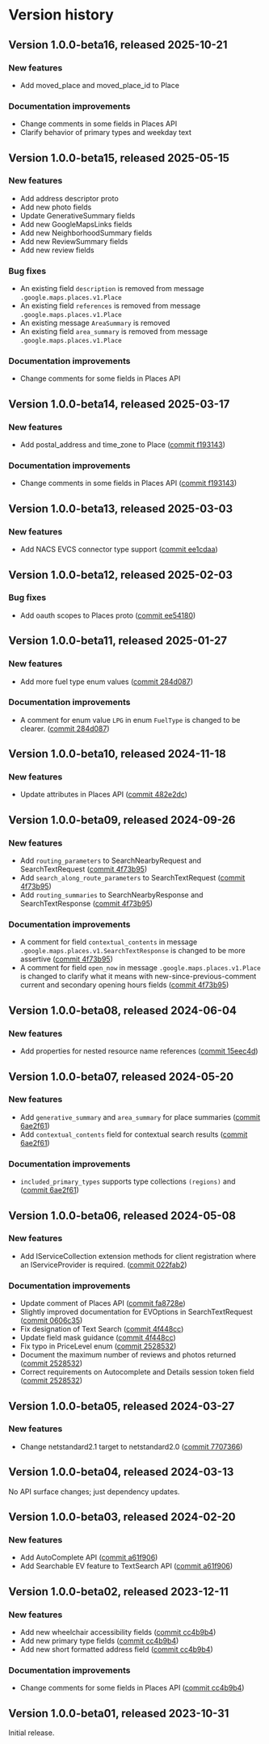 # Version history

## Version 1.0.0-beta16, released 2025-10-21

### New features

- Add moved_place and moved_place_id to Place

### Documentation improvements

- Change comments in some fields in Places API
- Clarify behavior of primary types and weekday text

## Version 1.0.0-beta15, released 2025-05-15

### New features

- Add address descriptor proto
- Add new photo fields
- Update GenerativeSummary fields
- Add new GoogleMapsLinks fields
- Add new NeighborhoodSummary fields
- Add new ReviewSummary fields
- Add new review fields

### Bug fixes

- An existing field `description` is removed from message `.google.maps.places.v1.Place`
- An existing field `references` is removed from message `.google.maps.places.v1.Place`
- An existing message `AreaSummary` is removed
- An existing field `area_summary` is removed from message `.google.maps.places.v1.Place`

### Documentation improvements

- Change comments for some fields in Places API

## Version 1.0.0-beta14, released 2025-03-17

### New features

- Add postal_address and time_zone to Place ([commit f193143](https://github.com/googleapis/google-cloud-dotnet/commit/f19314303702ff4557302c26a0a5b1a1d9ff313d))

### Documentation improvements

- Change comments in some fields in Places API ([commit f193143](https://github.com/googleapis/google-cloud-dotnet/commit/f19314303702ff4557302c26a0a5b1a1d9ff313d))

## Version 1.0.0-beta13, released 2025-03-03

### New features

- Add NACS EVCS connector type support ([commit ee1cdaa](https://github.com/googleapis/google-cloud-dotnet/commit/ee1cdaaeab2fc6c37738968189ff102aa82447e4))

## Version 1.0.0-beta12, released 2025-02-03

### Bug fixes

- Add oauth scopes to Places proto ([commit ee54180](https://github.com/googleapis/google-cloud-dotnet/commit/ee54180880376324f52df3f50aa0107762ca765e))

## Version 1.0.0-beta11, released 2025-01-27

### New features

- Add more fuel type enum values ([commit 284d087](https://github.com/googleapis/google-cloud-dotnet/commit/284d08737db3d61aecd7fd43aeb5a3d0ca63cac1))

### Documentation improvements

- A comment for enum value `LPG` in enum `FuelType` is changed to be clearer. ([commit 284d087](https://github.com/googleapis/google-cloud-dotnet/commit/284d08737db3d61aecd7fd43aeb5a3d0ca63cac1))

## Version 1.0.0-beta10, released 2024-11-18

### New features

- Update attributes in Places API ([commit 482e2dc](https://github.com/googleapis/google-cloud-dotnet/commit/482e2dc7932e573fae02e29531fe66e76d9c4635))

## Version 1.0.0-beta09, released 2024-09-26

### New features

- Add `routing_parameters` to SearchNearbyRequest and SearchTextRequest ([commit 4f73b95](https://github.com/googleapis/google-cloud-dotnet/commit/4f73b95dcd2442f05b5aee911fb6142d00d2be19))
- Add `search_along_route_parameters` to SearchTextRequest ([commit 4f73b95](https://github.com/googleapis/google-cloud-dotnet/commit/4f73b95dcd2442f05b5aee911fb6142d00d2be19))
- Add `routing_summaries` to SearchNearbyResponse and SearchTextResponse ([commit 4f73b95](https://github.com/googleapis/google-cloud-dotnet/commit/4f73b95dcd2442f05b5aee911fb6142d00d2be19))

### Documentation improvements

- A comment for field `contextual_contents` in message `.google.maps.places.v1.SearchTextResponse` is changed to be more assertive ([commit 4f73b95](https://github.com/googleapis/google-cloud-dotnet/commit/4f73b95dcd2442f05b5aee911fb6142d00d2be19))
- A comment for field `open_now` in message `.google.maps.places.v1.Place` is changed to clarify what it means with new-since-previous-comment current and secondary opening hours fields ([commit 4f73b95](https://github.com/googleapis/google-cloud-dotnet/commit/4f73b95dcd2442f05b5aee911fb6142d00d2be19))

## Version 1.0.0-beta08, released 2024-06-04

### New features

- Add properties for nested resource name references ([commit 15eec4d](https://github.com/googleapis/google-cloud-dotnet/commit/15eec4dabb9fd3cf3b8f4b978d64b7ba435ca995))

## Version 1.0.0-beta07, released 2024-05-20

### New features

- Add `generative_summary` and `area_summary` for place summaries ([commit 6ae2f61](https://github.com/googleapis/google-cloud-dotnet/commit/6ae2f614af154c7eb1299e6ab9ee242e37236cec))
- Add `contextual_contents` field for contextual search results ([commit 6ae2f61](https://github.com/googleapis/google-cloud-dotnet/commit/6ae2f614af154c7eb1299e6ab9ee242e37236cec))

### Documentation improvements

- `included_primary_types` supports type collections `(regions)` and ([commit 6ae2f61](https://github.com/googleapis/google-cloud-dotnet/commit/6ae2f614af154c7eb1299e6ab9ee242e37236cec))

## Version 1.0.0-beta06, released 2024-05-08

### New features

- Add IServiceCollection extension methods for client registration where an IServiceProvider is required. ([commit 022fab2](https://github.com/googleapis/google-cloud-dotnet/commit/022fab203f28fb9c608972af7f8b83f571ae5694))

### Documentation improvements

- Update comment of Places API ([commit fa8728e](https://github.com/googleapis/google-cloud-dotnet/commit/fa8728eca2503faf73551671004c01f87cd3f2cc))
- Slightly improved documentation for EVOptions in SearchTextRequest ([commit 0606c35](https://github.com/googleapis/google-cloud-dotnet/commit/0606c35dcffdf54c56dd7a33cb877a989d0e5a37))
- Fix designation of Text Search ([commit 4f448cc](https://github.com/googleapis/google-cloud-dotnet/commit/4f448cc0a8c591fb0e835abfc08db96a21e74f05))
- Update field mask guidance ([commit 4f448cc](https://github.com/googleapis/google-cloud-dotnet/commit/4f448cc0a8c591fb0e835abfc08db96a21e74f05))
- Fix typo in PriceLevel enum ([commit 2528532](https://github.com/googleapis/google-cloud-dotnet/commit/252853284b74cea2a59db60828f88b6e3fed5bd0))
- Document the maximum number of reviews and photos returned ([commit 2528532](https://github.com/googleapis/google-cloud-dotnet/commit/252853284b74cea2a59db60828f88b6e3fed5bd0))
- Correct requirements on Autocomplete and Details session token field ([commit 2528532](https://github.com/googleapis/google-cloud-dotnet/commit/252853284b74cea2a59db60828f88b6e3fed5bd0))

## Version 1.0.0-beta05, released 2024-03-27

### New features

- Change netstandard2.1 target to netstandard2.0 ([commit 7707366](https://github.com/googleapis/google-cloud-dotnet/commit/77073662b153c73c7f9a869ede1376f4c7a12661))

## Version 1.0.0-beta04, released 2024-03-13

No API surface changes; just dependency updates.

## Version 1.0.0-beta03, released 2024-02-20

### New features

- Add AutoComplete API ([commit a61f906](https://github.com/googleapis/google-cloud-dotnet/commit/a61f906f803b519900d553e302d0ac3ae9e1b7a3))
- Add Searchable EV feature to TextSearch API ([commit a61f906](https://github.com/googleapis/google-cloud-dotnet/commit/a61f906f803b519900d553e302d0ac3ae9e1b7a3))

## Version 1.0.0-beta02, released 2023-12-11

### New features

- Add new wheelchair accessibility fields ([commit cc4b9b4](https://github.com/googleapis/google-cloud-dotnet/commit/cc4b9b44b3c68be8f4369e1ec55087179cca2516))
- Add new primary type fields ([commit cc4b9b4](https://github.com/googleapis/google-cloud-dotnet/commit/cc4b9b44b3c68be8f4369e1ec55087179cca2516))
- Add new short formatted address field ([commit cc4b9b4](https://github.com/googleapis/google-cloud-dotnet/commit/cc4b9b44b3c68be8f4369e1ec55087179cca2516))

### Documentation improvements

- Change comments for some fields in Places API ([commit cc4b9b4](https://github.com/googleapis/google-cloud-dotnet/commit/cc4b9b44b3c68be8f4369e1ec55087179cca2516))

## Version 1.0.0-beta01, released 2023-10-31

Initial release.
